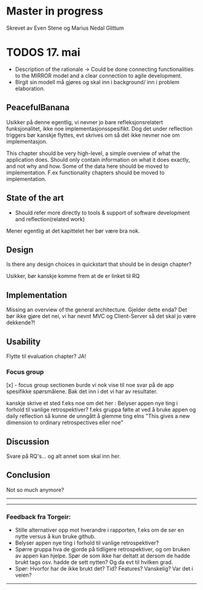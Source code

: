 Master in progress
======

Skrevet av Even Stene og Marius Nedal Glittum

# TODOS 17. mai
* Description of the rationale -> Could be done connecting functionalities to the MIRROR model and a clear connection to agile development.
* Birgit sin modell må gjøres og skal inn i background/ inn i problem elaboration. 

## PeacefulBanana
Usikker på denne egentlig, vi nevner jo bare refleksjonsrelatert funksjonalitet, ikke noe implementasjonsspesifikt.
Dog det under reflection triggers bør kanskje flyttes, evt skrives om så det ikke nevner noe om implementasjon. 

This chapter should be very high-level, a simple overview of what the application does. Should only contain information on what it does exactly, and not why and how. Some of the data here should be moved to implementation. F.ex functionality chapters should be moved to implementation. 

## State of the art
* Should refer more directly to tools & support of software development and reflection(related work)
 
Mener egentlig at det kapittelet her bør være bra nok.

## Design
Is there any design choices in quickstart that should be in design chapter?

Usikker, bør kanskje komme frem at de er linket til RQ

## Implementation
Missing an overview of the general architecture. Gjelder dette enda?
  Det bør ikke gjøre det nei, vi har nevnt MVC og Client-Server så det skal jo være dekkende?!

## Usability
Flytte til evaluation chapter? JA!

### Focus group
[x] - focus group sectionen burde vi nok vise til noe svar på de app spesifikke spørsmålene. Bak det inn i det vi har av resultater. 

kanskje skrive et sted f.eks noe om det her : Belyser appen nye ting i forhold til vanlige retrospektiver?
f.eks gruppa følte at ved å bruke appen og daily reflection så kunne de unngått å glemme ting elns
"This gives a new dimension to ordinary retrospectives eller noe"

## Discussion
Svare på RQ's... og alt annet som skal inn her. 

## Conclusion
Not so much anymore?
___
___


### Feedback fra Torgeir:
* Stille alternativer opp mot hverandre i rapporten, f.eks om de ser en nytte versus å kun bruke github. 
* Belyser appen nye ting i forhold til vanlige retrospektiver?
* Spørre gruppa hva de gjorde på tidligere retrospektiver, og om bruken av appen kan hjelpe. Spør de som ikke har deltatt at dersom de hadde brukt tags osv. hadde de sett nytten? Og da evt til hvilken grad.  
* Spør: Hvorfor har de ikke brukt det? Tid? Features? Vanskelig? Var det i veien?
___


